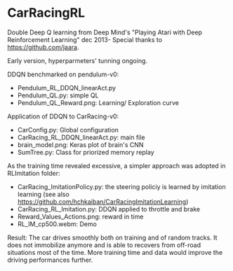 # CarRacingRL
Double Deep Q learning from Deep Mind's "Playing Atari with Deep Reinforcement Learning" dec 2013-
Special thanks to https://github.com/jaara.

Early version, hyperparmeters' tunning ongoing. 

DDQN benchmarked on pendulum-v0: 
- Pendulum_RL_DDQN_linearAct.py
- Pendulum_QL.py: simple QL
- Pendulum_QL_Reward.png: Learning/ Exploration curve

Application of DDQN to CarRacing-v0:
- CarConfig.py: Global configuration 
- CarRacing_RL_DDQN_linearAct.py: main file
- brain_model.png: Keras plot of brain's CNN
- SumTree.py: Class for priorized memory replay

As the training time revealed excessive, a simpler approach was adopted in RLImitation folder:
- CarRacing_ImitationPolicy.py: the steering policiy is learned by imitation learning (see also https://github.com/hchkaiban/CarRacingImitationLearning)
- CarRacing_RL_Imitation.py: DDQN applied to throttle and brake 
- Reward_Values_Actions.png: reward in time
- RL_IM_cp500.webm: Demo 

Result:
The car drives smoothly both on training and of random tracks. It does not immobilize anymore and is able to recovers from off-road situations most of the time. More training time and data would improve the driving performances further. 
